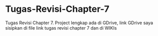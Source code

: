 # Tugas-Revisi-Chapter-7
Tugas Revisi Chapter 7. Project lengkap ada di GDrive, link GDrive saya sisipkan di file link tugas revisi chapter 7 dan di WIKIs
